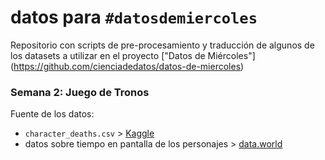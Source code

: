# datos para `#datosdemiercoles`
Repositorio con scripts de pre-procesamiento y traducción de algunos de los datasets a utilizar en el proyecto ["Datos de Miércoles"] (https://github.com/cienciadedatos/datos-de-miercoles)

### Semana 2: Juego de Tronos

Fuente de los datos:
* `character_deaths.csv` > [Kaggle](https://www.kaggle.com/mylesoneill/game-of-thrones)
* datos sobre tiempo en pantalla de los personajes > [data.world](https://data.world/aendrew/game-of-thrones-screen-times)
